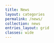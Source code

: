 ```yaml
---
title: News
layout: categories
permalink: /news/
collection: news
entries_layout: grid
classes: wide
---
```

